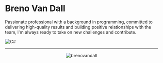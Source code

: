 # Breno Van Dall

<p>Passionate professional with a background in programming, committed to delivering high-quality results and building positive relationships with the team, I'm always ready to take on new challenges and contribute.</p>

![C#](https://img.shields.io/badge/-Dotnet-512BD4?style=for-the-badge&logoColor=fff&logo=dotnet)&nbsp;

<hr>

<div align="center">
  <p><img align="center" src="https://github-readme-streak-stats.herokuapp.com/?user=brenovandall" alt="brenovandall" /></p>
</div>
